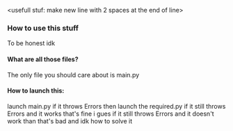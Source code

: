 <usefull stuf: make new line with 2 spaces at the end of line>
<it doesnt work on github>
<h3>
How to use this stuff
</h3>
To be honest idk
<h4>What are all those files?</h4>
The only file you should care about is main.py
<h4>How to launch this:</h4>
launch main.py  
if it throws Errors then launch the required.py  
if it still throws Errors and it works that's fine i gues  
if it still throws Errors and it doesn't work than that's bad and idk how to solve it  